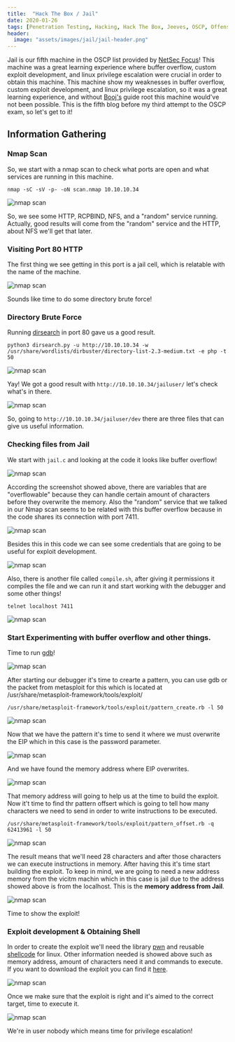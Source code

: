```yaml
---
title:  "Hack The Box / Jail"
date: 2020-01-26
tags: [Penetration Testing, Hacking, Hack The Box, Jeeves, OSCP, Offensive Security]
header: 
  image: "assets/images/jail/jail-header.png"
---
```

Jail is our fifth machine in the OSCP list provided by [NetSec Focus](https://www.netsecfocus.com/)! This machine was a great learning experience where buffer overflow, custom exploit development, and linux privilege escalation were crucial in order to obtain this machine. This machine show my weaknesses in buffer overflow, custom exploit development, and linux privilege escalation, so it was a great learning experience, and without [Booj's](https://reboare.github.io/htb/htb-jail.html) guide root this machine would've not been possible. This is the fifth blog before my third attempt to the OSCP exam, so let's get to it!

## Information Gathering

### Nmap Scan
So, we start with a nmap scan to check what ports are open and what services are running in this machine. 

```
nmap -sC -sV -p- -oN scan.nmap 10.10.10.34
```
<img src="{{ site.url }}{{ site.baseurl }}/assets/images/jail/nmap.png" alt="nmap scan">

So, we see some HTTP, RCPBIND, NFS, and a "random" service running. Actually, good results will come from the "random" service and the HTTP, about NFS we'll get that later. 

### Visiting Port 80 HTTP
The first thing we see getting in this port is a jail cell, which is relatable with the name of the machine. 

<img src="{{ site.url }}{{ site.baseurl }}/assets/images/jail/port80.png" alt="nmap scan">

Sounds like time to do some directory brute force!

### Directory Brute Force

Running [dirsearch](https://github.com/maurosoria/dirsearch) in port 80 gave us a good result.
```
python3 dirsearch.py -u http://10.10.10.34 -w /usr/share/wordlists/dirbuster/directory-list-2.3-medium.txt -e php -t 50
```
<img src="{{ site.url }}{{ site.baseurl }}/assets/images/jail/dir-search.png" alt="nmap scan">

Yay! We got a good result with ```http://10.10.10.34/jailuser/``` let's check what's in there. 

<img src="{{ site.url }}{{ site.baseurl }}/assets/images/jail/jailuser.png" alt="nmap scan">

So, going to ```http://10.10.10.34/jailuser/dev``` there are three files that can give us useful information.

### Checking files from Jail

We start with ```jail.c``` and looking at the code it looks like buffer overflow!

<img src="{{ site.url }}{{ site.baseurl }}/assets/images/jail/bof-proof.png" alt="nmap scan">

According the screenshot showed above, there are variables that are "overflowable" because they can handle certain amount of characters before they overwrite the memory. Also the "random" service that we talked in our Nmap scan seems to be related with this buffer overflow because in the code shares its connection with port 7411.

<img src="{{ site.url }}{{ site.baseurl }}/assets/images/jail/jail7411.png" alt="nmap scan">

Besides this in this code we can see some credentials that are going to be useful for exploit development. 

<img src="{{ site.url }}{{ site.baseurl }}/assets/images/jail/jail-userpass.png" alt="nmap scan">

Also, there is another file called ```compile.sh```, after giving it permissions it compiles the file and we can run it and start working with the debugger and some other things!

```
telnet localhost 7411
```
<img src="{{ site.url }}{{ site.baseurl }}/assets/images/jail/compile-proof.png" alt="nmap scan">

### Start Experimenting with buffer overflow and other things.

Time to run [gdb](https://www.geeksforgeeks.org/gdb-command-in-linux-with-examples/)! 

<img src="{{ site.url }}{{ site.baseurl }}/assets/images/jail/gdb.png" alt="nmap scan">

After starting our debugger it's time to crearte a pattern, you can use gdb or the packet from metasploit for this which is located at /usr/share/metasploit-framework/tools/exploit/
```
/usr/share/metasploit-framework/tools/exploit/pattern_create.rb -l 50
```
<img src="{{ site.url }}{{ site.baseurl }}/assets/images/jail/pattern-create.png" alt="nmap scan">

Now that we have the pattern it's time to send it where we must overwrite the EIP which in this case is the password parameter.

<img src="{{ site.url }}{{ site.baseurl }}/assets/images/jail/nc-bof.png" alt="nmap scan">

And we have found the memory address where EIP overwrites.

<img src="{{ site.url }}{{ site.baseurl }}/assets/images/jail/gdb-found.png" alt="nmap scan">

That memory address will going to help us at the time to build the exploit. Now it't time to find thr pattern offsert which is going to tell how many characters we need to send in order to write instructions to be executed. 

```
/usr/share/metasploit-framework/tools/exploit/pattern_offset.rb -q 62413961 -l 50
```
<img src="{{ site.url }}{{ site.baseurl }}/assets/images/jail/offset.png" alt="nmap scan">

The result means that we'll need 28 characters and after those characters we can execute instructions in memory. After having this it's time start building the exploit. To keep in mind, we are going to need a new address memory from the vicitm machin which in this case is jail due to the address showed above is from the localhost. This is the __memory address from Jail__.

<img src="{{ site.url }}{{ site.baseurl }}/assets/images/jail/new-adress.png" alt="nmap scan">

Time to show the exploit!

### Exploit development & Obtaining Shell

In order to create the exploit we'll need the library [pwn](http://docs.pwntools.com/en/stable/) and reusable [shellcode](https://www.exploit-db.com/exploits/34060) for linux. Other information needed is showed above such as memory address, amount of characters need it and commands to execute. If you want to download the exploit you can find it [here](https://github.com/Sayantan5/jail_exploit/blob/master/jail.py).

<img src="{{ site.url }}{{ site.baseurl }}/assets/images/jail/exploit-code.png" alt="nmap scan">

Once we make sure that the exploit is right and it's aimed to the correct target, time to execute it.

<img src="{{ site.url }}{{ site.baseurl }}/assets/images/jail/nopriv-shell.png" alt="nmap scan">

We're in user nobody which means time for privilege escalation!



